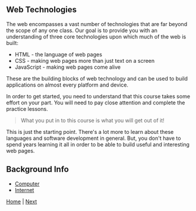 ## Web Technologies ##


The web encompasses a vast number of technologies that are far beyond the scope of any one class. Our goal is to provide you with an understanding of three core technologies upon which much of the web is built:

- HTML - the language of web pages
- CSS - making web pages more than just text on a screen
- JavaScript - making web pages come alive

These are the building blocks of web technology and can be used to build applications on almost every platform and device.

In order to get started, you need to understand that this course takes some effort on your part. You will need to pay close attention and complete the practice lessons.

> What you put in to this course is what you will get out of it!

This is just the starting point. There's a lot more to learn about these languages and software development in general. But, you don't have to spend years learning it all in order to be able to build useful and interesting web pages.

## Background Info

* [Computer](computer)
* [Internet](internet)

[Home](/) | [Next](/1-hello-world/)
